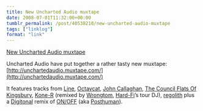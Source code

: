 ```yaml
---
title: New Uncharted Audio muxtape
date: 2008-07-01T11:32:00+00:00
tumblr_permalink: /post/40538210/new-uncharted-audio-muxtape
tags: ["linklog"]
format: "link"
---
```


[New Uncharted Audio muxtape][1]

Uncharted Audio have put together a rather tasty new muxtape: [http://unchartedaudio.muxtape.com/](http://unchartedaudio.muxtape.com/)

It features tracks from [Line](http://www.last.fm/music/Line), [Octavcat](http://www.last.fm/music/Octavcat), [John Callaghan](http://www.last.fm/music/John+Callaghan), [The Council Flats Of Kingsbury](http://www.last.fm/music/The+Council+Flats+Of+Kingsbury), [Kone-R](http://www.last.fm/music/Kone-R) (remixed by [Wrongtom](http://www.last.fm/music/Wrongtom), [Hard-Fi](http://www.last.fm/music/Hard-Fi)’s tour DJ), [regolith](http://www.last.fm/music/regolith) plus a [Digitonal](http://www.last.fm/music/Digitonal) remix of [ON/OFF](http://www.last.fm/music/ON%252FOFF) (aka [Posthuman](http://www.last.fm/music/Posthuman)).

[1]: http://www.last.fm/user/ohskylab/journal/2008/07/01/21rxgp_new_uncharted_audio_muxtape
